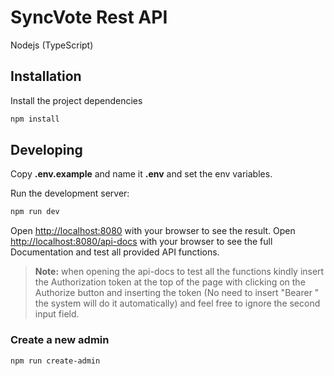 # SyncVote Rest API

Nodejs (TypeScript)


## Installation

Install the project dependencies

```bash
npm install
```

## Developing

Copy **.env.example** and name it **.env** and set the env variables.

Run the development server:

```bash
npm run dev
```

Open [http://localhost:8080](http://localhost:8080) with your browser to see the result.
Open [http://localhost:8080/api-docs](http://localhost:8080/api-docs) with your browser to see the full Documentation and test all provided API functions.

> **Note:** when opening the api-docs to test all the functions kindly insert the Authorization token at the top of the page with clicking on the Authorize button and inserting the token (No need to insert "Bearer " the system will do it automatically) and feel free to ignore the second input field.


### Create a new admin

```bash
npm run create-admin
```
